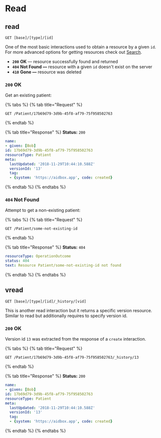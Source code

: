 # Read

## read

```text
GET [base]/[type]/[id]
```

One of the most basic interactions used to obtain a resource by a given `id`. For more advanced options for getting resources check out [Search](../search-1/).

* **`200`** **OK** — resource successfully found and returned
* **`404`** **Not Found —** resource with a given `id` doesn't exist on the server
* **`410`** **Gone —** resource was deleted

### `200` OK

Get an existing patient:

{% tabs %}
{% tab title="Request" %}
```text
GET /Patient/17b69d79-3d9b-45f8-af79-75f958502763
```
{% endtab %}

{% tab title="Response" %}
**Status:** `200`

```yaml
name:
- given: [Bob]
id: 17b69d79-3d9b-45f8-af79-75f958502763
resourceType: Patient
meta:
  lastUpdated: '2018-11-29T10:44:10.588Z'
  versionId: '13'
  tag:
  - {system: 'https://aidbox.app', code: created}
```
{% endtab %}
{% endtabs %}

### `404` Not Found

Attempt to get a non-existing patient:

{% tabs %}
{% tab title="Request" %}
```text
GET /Patient/some-not-existing-id
```
{% endtab %}

{% tab title="Response" %}
**Status:** `404`

```yaml
resourceType: OperationOutcome
status: 404
text: Resource Patient/some-not-existing-id not found
```
{% endtab %}
{% endtabs %}

## vread

```text
GET [base]/[type]/[id]/_history/[vid]
```

This is another read interaction but it returns a specific version resource. Similar to read but additionally requires to specify version id.

### `200` OK

Version id `13` was extracted from the response of a `create` interaction.

{% tabs %}
{% tab title="Request" %}
```text
GET /Patient/17b69d79-3d9b-45f8-af79-75f958502763/_history/13
```
{% endtab %}

{% tab title="Response" %}
**Status:** `200`

```yaml
name:
- given: [Bob]
id: 17b69d79-3d9b-45f8-af79-75f958502763
resourceType: Patient
meta:
  lastUpdated: '2018-11-29T10:44:10.588Z'
  versionId: '13'
  tag:
  - {system: 'https://aidbox.app', code: created}
```
{% endtab %}
{% endtabs %}

## 

